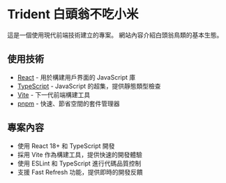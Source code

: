 # Trident 白頭翁不吃小米

這是一個使用現代前端技術建立的專案。
網站內容介紹白頭翁鳥類的基本生態。

## 使用技術

- [React](https://react.dev/) - 用於構建用戶界面的 JavaScript 庫
- [TypeScript](https://www.typescriptlang.org/) - JavaScript 的超集，提供靜態類型檢查
- [Vite](https://vitejs.dev/) - 下一代前端構建工具
- [pnpm](https://pnpm.io/) - 快速、節省空間的套件管理器

## 專案內容

- 使用 React 18+ 和 TypeScript 開發
- 採用 Vite 作為構建工具，提供快速的開發體驗
- 使用 ESLint 和 TypeScript 進行代碼品質控制
- 支援 Fast Refresh 功能，提供即時的開發反饋
